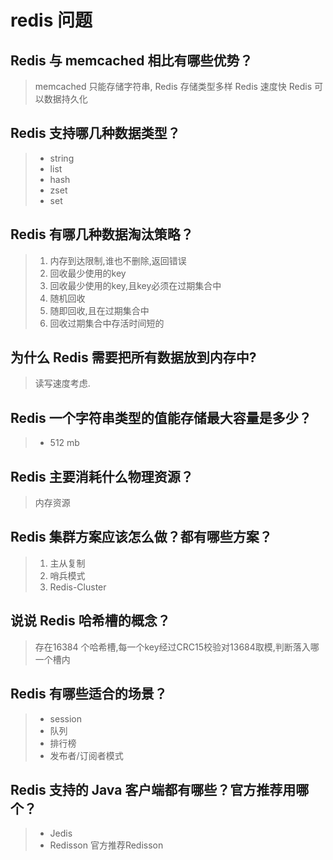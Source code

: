 # redis 问题
## Redis 与 memcached 相比有哪些优势？
> memcached 只能存储字符串, Redis 存储类型多样
> Redis 速度快
> Redis 可以数据持久化


## Redis 支持哪几种数据类型？
> - string
> - list
> - hash
> - zset
> - set

## Redis 有哪几种数据淘汰策略？
> 1. 内存到达限制,谁也不删除,返回错误
> 1. 回收最少使用的key
> 1. 回收最少使用的key,且key必须在过期集合中
> 1. 随机回收
> 1. 随即回收,且在过期集合中
> 1. 回收过期集合中存活时间短的


## 为什么 Redis 需要把所有数据放到内存中?
> 读写速度考虑.

## Redis 一个字符串类型的值能存储最大容量是多少？
> - 512 mb

## Redis 主要消耗什么物理资源？
> 内存资源

## Redis 集群方案应该怎么做？都有哪些方案？
> 1. 主从复制
> 1. 哨兵模式
> 1. Redis-Cluster

## 说说 Redis 哈希槽的概念？
> 存在16384 个哈希槽,每一个key经过CRC15校验对13684取模,判断落入哪一个槽内

## Redis 有哪些适合的场景？
> - session 
> - 队列
> - 排行榜
> - 发布者/订阅者模式
## Redis 支持的 Java 客户端都有哪些？官方推荐用哪个？
> - Jedis
> - Redisson
> 官方推荐Redisson